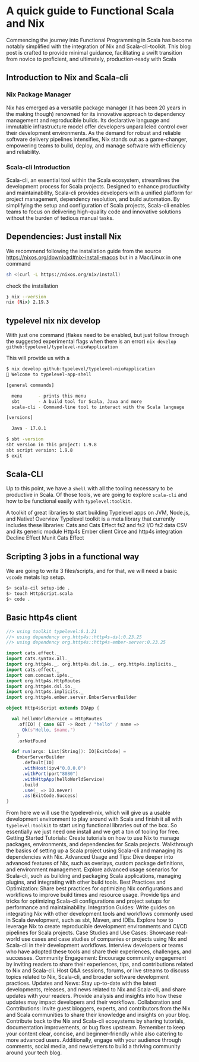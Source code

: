 # A quick guide to Functional Scala and Nix

Commencing the journey into Functional Programming in Scala has become notably simplified with the integration of Nix and Scala-cli-toolkit. This blog post is crafted to provide minimal guidance, facilitating a swift transition from novice to proficient, and ultimately, production-ready with Scala

## Introduction to Nix and Scala-cli

### Nix Package Manager

Nix has emerged as a versatile package manager (it has been 20 years in the making though) renowned for its innovative approach to dependency management and reproducible builds. Its declarative language and immutable infrastructure model offer developers unparalleled control over their development environments. As the demand for robust and reliable software delivery pipelines intensifies, Nix stands out as a game-changer, empowering teams to build, deploy, and manage software with efficiency and reliability.

### Scala-cli Introduction

Scala-cli, an essential tool within the Scala ecosystem, streamlines the development process for Scala projects. Designed to enhance productivity and maintainability, Scala-cli provides developers with a unified platform for project management, dependency resolution, and build automation. By simplifying the setup and configuration of Scala projects, Scala-cli enables teams to focus on delivering high-quality code and innovative solutions without the burden of tedious manual tasks.

## Dependencies: Just install Nix

We recommend following the installation guide from the source <https://nixos.org/download#nix-install-macos> but in a Mac/Linux in one command

```bash
sh <(curl -L https://nixos.org/nix/install)
```

check the installation

```bash
❯ nix --version
nix (Nix) 2.19.3
```

## typelevel nix nix develop

With just one command (flakes need to be enabled, but just follow through the suggested experimental flags when there is an error)
`nix develop github:typelevel/typelevel-nix#application`

This will provide us with a

```bash
$ nix develop github:typelevel/typelevel-nix#application
🔨 Welcome to typelevel-app-shell

[general commands]

  menu      - prints this menu
  sbt       - A build tool for Scala, Java and more
  scala-cli - Command-line tool to interact with the Scala language

[versions]

  Java - 17.0.1

$ sbt -version
sbt version in this project: 1.9.8
sbt script version: 1.9.8
$ exit
```

## Scala-CLI

Up to this point, we have a `shell` with all the tooling necessary to be productive in Scala. Of those tools, we are going to explore `scala-cli` and how to be functional easily with `typelevel:toolkit`.

A toolkit of great libraries to start building Typelevel apps on JVM, Node.js, and Native!
Overview
Typelevel toolkit is a meta library that currently includes these libraries:
Cats and Cats Effect
fs2 and fs2 I/O
fs2 data CSV and its generic module
Http4s Ember client
Circe and http4s integration
Decline Effect
Munit Cats Effect

## Scripting  3 jobs in a functional way

We are going to write 3 files/scripts, and for that, we will need a basic `vscode` metals lsp setup.

```bash
$> scala-cil setup-ide .
$> touch HttpScript.scala 
$> code . 
```

## Basic http4s client

```scala
//> using toolkit typelevel:0.1.21
//> using dependency org.http4s::http4s-dsl:0.23.25
//> using dependency org.http4s::http4s-ember-server:0.23.25

import cats.effect._
import cats.syntax.all._
import org.http4s._, org.http4s.dsl.io._, org.http4s.implicits._
import cats.effect._
import com.comcast.ip4s._
import org.http4s.HttpRoutes
import org.http4s.dsl.io._
import org.http4s.implicits._
import org.http4s.ember.server.EmberServerBuilder

object Http4sScript extends IOApp {

  val helloWorldService = HttpRoutes
    .of[IO] { case GET -> Root / "hello" / name =>
      Ok(s"Hello, $name.")
    }
    .orNotFound

  def run(args: List[String]): IO[ExitCode] =
    EmberServerBuilder
      .default[IO]
      .withHost(ipv4"0.0.0.0")
      .withPort(port"8080")
      .withHttpApp(helloWorldService)
      .build
      .use(_ => IO.never)
      .as(ExitCode.Success)
}

```

From here we will use the typelevel-nix, which will give us a usable development environment to play around with Scala and finish it all with `typelevel:toolkit` to start using functional libraries out of the box. So essentially we just need one install and we get a ton of tooling for free.
Getting Started Tutorials:
Create tutorials on how to use Nix to manage packages, environments, and dependencies for Scala projects.
Walkthrough the basics of setting up a Scala project using Scala-cli and managing its dependencies with Nix.
Advanced Usage and Tips:
Dive deeper into advanced features of Nix, such as overlays, custom package definitions, and environment management.
Explore advanced usage scenarios for Scala-cli, such as building and packaging Scala applications, managing plugins, and integrating with other build tools.
Best Practices and Optimization:
Share best practices for optimizing Nix configurations and workflows to improve build times and resource usage.
Provide tips and tricks for optimizing Scala-cli configurations and project setups for performance and maintainability.
Integration Guides:
Write guides on integrating Nix with other development tools and workflows commonly used in Scala development, such as sbt, Maven, and IDEs.
Explore how to leverage Nix to create reproducible development environments and CI/CD pipelines for Scala projects.
Case Studies and Use Cases:
Showcase real-world use cases and case studies of companies or projects using Nix and Scala-cli in their development workflows.
Interview developers or teams who have adopted these tools and share their experiences, challenges, and successes.
Community Engagement:
Encourage community engagement by inviting readers to share their experiences, tips, and contributions related to Nix and Scala-cli.
Host Q&A sessions, forums, or live streams to discuss topics related to Nix, Scala-cli, and broader software development practices.
Updates and News:
Stay up-to-date with the latest developments, releases, and news related to Nix and Scala-cli, and share updates with your readers.
Provide analysis and insights into how these updates may impact developers and their workflows.
Collaboration and Contributions:
Invite guest bloggers, experts, and contributors from the Nix and Scala communities to share their knowledge and insights on your blog.
Contribute back to the Nix and Scala-cli ecosystems by sharing tutorials, documentation improvements, or bug fixes upstream.
Remember to keep your content clear, concise, and beginner-friendly while also catering to more advanced users. Additionally, engage with your audience through comments, social media, and newsletters to build a thriving community around your tech blog.
